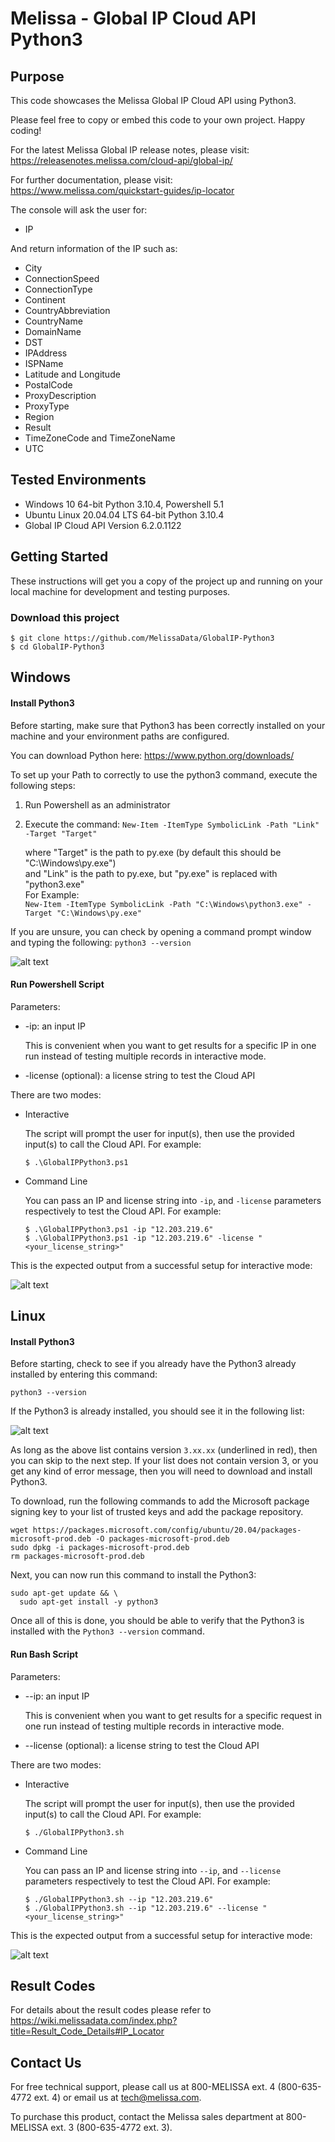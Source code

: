 # Melissa - Global IP Cloud API Python3

## Purpose
This code showcases the Melissa Global IP Cloud API using Python3.

Please feel free to copy or embed this code to your own project. Happy coding!

For the latest Melissa Global IP release notes, please visit: https://releasenotes.melissa.com/cloud-api/global-ip/

For further documentation, please visit: https://www.melissa.com/quickstart-guides/ip-locator

The console will ask the user for:

- IP

And return information of the IP such as:

- City
- ConnectionSpeed
- ConnectionType
- Continent
- CountryAbbreviation
- CountryName
- DomainName
- DST
- IPAddress
- ISPName
- Latitude and Longitude
- PostalCode
- ProxyDescription
- ProxyType
- Region
- Result
- TimeZoneCode and TimeZoneName
- UTC

## Tested Environments
- Windows 10 64-bit Python 3.10.4, Powershell 5.1
- Ubuntu Linux 20.04.04 LTS 64-bit Python 3.10.4
- Global IP Cloud API Version 6.2.0.1122

## Getting Started
These instructions will get you a copy of the project up and running on your local machine for development and testing purposes.

### Download this project
```
$ git clone https://github.com/MelissaData/GlobalIP-Python3
$ cd GlobalIP-Python3
```

## Windows

#### Install Python3
Before starting, make sure that Python3 has been correctly installed on your machine and your environment paths are configured. 

You can download Python here: 
https://www.python.org/downloads/

To set up your Path to correctly to use the python3 command, execute the following steps:
1) Run Powershell as an administrator 
2) Execute the command: 
`New-Item -ItemType SymbolicLink -Path "Link" -Target "Target"`

    where "Target" is the path to py.exe (by default this should be "C:\Windows\py.exe")\
    and "Link" is the path to py.exe, but "py.exe" is replaced with "python3.exe"\
    For Example:\
    `New-Item -ItemType SymbolicLink -Path "C:\Windows\python3.exe" -Target "C:\Windows\py.exe"`

If you are unsure, you can check by opening a command prompt window and typing the following:
`python3 --version`

![alt text](/screenshots/python_version.png)

#### Run Powershell Script
Parameters:
- -ip: an input IP 
 	
  This is convenient when you want to get results for a specific IP in one run instead of testing multiple records in interactive mode.  

- -license (optional): a license string to test the Cloud API

There are two modes:

- Interactive 

	The script will prompt the user for input(s), then use the provided input(s) to call the Cloud API. For example:
	```
	$ .\GlobalIPPython3.ps1
	```

- Command Line 

	You can pass an IP and license string into `-ip`, and `-license` parameters respectively to test the Cloud API. For example:
	```
    $ .\GlobalIPPython3.ps1 -ip "12.203.219.6"
    $ .\GlobalIPPython3.ps1 -ip "12.203.219.6" -license "<your_license_string>"
    ```
	
This is the expected output from a successful setup for interactive mode:

![alt text](/screenshots/output.png)

## Linux

#### Install Python3
Before starting, check to see if you already have the Python3 already installed by entering this command:

`python3 --version`

If the Python3 is already installed, you should see it in the following list:

![alt text](/screenshots/python_version2.png)

As long as the above list contains version `3.xx.xx` (underlined in red), then you can skip to the next step. If your list does not contain version 3, or you get any kind of error message, then you will need to download and install Python3.

To download, run the following commands to add the Microsoft package signing key to your list of trusted keys and add the package repository.

```
wget https://packages.microsoft.com/config/ubuntu/20.04/packages-microsoft-prod.deb -O packages-microsoft-prod.deb
sudo dpkg -i packages-microsoft-prod.deb
rm packages-microsoft-prod.deb
```

Next, you can now run this command to install the Python3:

```
sudo apt-get update && \
  sudo apt-get install -y python3
```

Once all of this is done, you should be able to verify that the Python3 is installed with the `Python3 --version` command.

#### Run Bash Script
Parameters:
- --ip: an input IP 

  This is convenient when you want to get results for a specific request in one run instead of testing multiple records in interactive mode.  

- --license (optional): a license string to test the Cloud API

There are two modes:
- Interactive 

	The script will prompt the user for input(s), then use the provided input(s) to call the Cloud API. For example:
	```
	$ ./GlobalIPPython3.sh
	```

- Command Line 

	You can pass an IP and license string into `--ip`, and `--license` parameters respectively to test the Cloud API. For example:
	```
    $ ./GlobalIPPython3.sh --ip "12.203.219.6"
    $ ./GlobalIPPython3.sh --ip "12.203.219.6" --license "<your_license_string>"
    ```

This is the expected output from a successful setup for interactive mode:

![alt text](/screenshots/output2.png)

## Result Codes
For details about the result codes please refer to https://wiki.melissadata.com/index.php?title=Result_Code_Details#IP_Locator

## Contact Us
For free technical support, please call us at 800-MELISSA ext. 4 (800-635-4772 ext. 4) or email us at tech@melissa.com.

To purchase this product, contact the Melissa sales department at 800-MELISSA ext. 3 (800-635-4772 ext. 3).
